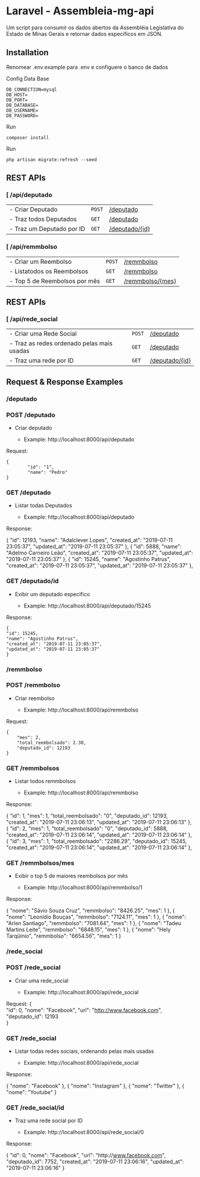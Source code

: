 Laravel - Assembleia-mg-api
================================
 Um script para consumir os dados abertos da Assembléia Legislativa do Estado de Minas Gerais e retornar dados especificos em JSON.
    

Installation
------------

Renomear .env.example para .env e configuere o banco de dados
    
Config Data Base
    
    DB_CONNECTION=mysql
    DB_HOST=
    DB_PORT=
    DB_DATABASE=
    DB_USERNAME=
    DB_PASSWORD=

Run 

    composer install
Run

    php artisan migrate:refresh --seed

## REST APIs
### [ /api/deputado
|  					            |          	|					                    |
| ------------- 			    | ----------| -----------------------------------	|
|- Criar Deputado   			| `POST`	|[/deputado](#post-deputado)		    |
|- Traz todos Deputados  		| `GET`		|[/deputado](#get-deputado)		        |
|- Traz um Deputado por ID    	| `GET`    	|[/deputado/{id}](#get-deputadoid)   	|

### [ /api/remmbolso
|  					                |          	|					                    |
| ------------- 			        | ----------| -----------------------------------	|
|- Criar um Reembolso   		    | `POST`	|[/remmbolso](#post-remmbolso)		    |
|- Listatodos os Reembolsos		    | `GET`		|[/remmbolso](#get-remmbolso)	        |
|- Top 5 de Reembolsos por mês    	| `GET`    	|[/remmbolso/{mes}](#get-remmbolsomes)	|

## REST APIs
### [ /api/rede_social
|  					                            |          	|				             |
| ------------- 			                    | ----------| -----------------	         |
|- Criar uma Rede Social		                | `POST`  |[/deputado](#post-rede)       |
|- Traz as redes ordenado pelas mais usadas  	| `GET`	  |[/deputado](#get-rede)	     |
|- Traz uma rede por ID    	                    | `GET`   |[/deputado/{id}](#get-redeid)|

## Request & Response Examples

### /deputado

### POST /deputado

- Criar deputado

	- Example: http://localhost:8000/api/deputado

Request:

    {
        	"id": "1",
	        "name": "Pedro"
    }

### GET /deputado

- Listar todas Deputados

	- Example: http://localhost:8000/api/deputado

Response:

	
  {
    "id": 12193,
    "name": "Adalclever Lopes",
    "created_at": "2019-07-11 23:05:37",
    "updated_at": "2019-07-11 23:05:37"
  },
  {
    "id": 5888,
    "name": "Adelmo Carneiro Leão",
    "created_at": "2019-07-11 23:05:37",
    "updated_at": "2019-07-11 23:05:37"
  },
  {
    "id": 15245,
    "name": "Agostinho Patrus",
    "created_at": "2019-07-11 23:05:37",
    "updated_at": "2019-07-11 23:05:37"
  },
    

### GET /deputado/id

- Exibir um deputado especifico

	- Example: http://localhost:8000/api/deputado/15245

Response:

    {
    "id": 15245,
    "name": "Agostinho Patrus",
    "created_at": "2019-07-11 23:05:37",
    "updated_at": "2019-07-11 23:05:37"
    }


### /remmbolso

### POST /remmbolso

- Criar reembolso

	- Example: http://localhost:8000/api/remmbolso

Request:

    {	
        "mes": 2,
        "total_reembolsado": 2.30,
        "deputado_id": 12193        
    }

### GET /remmbolsos

- Listar todos remmbolsos

	- Example: http://localhost:8000/api/remmbolso

Response:

	
  {
    "id": 1,
    "mes": 1,
    "total_reembolsado": "0",
    "deputado_id": 12193,
    "created_at": "2019-07-11 23:06:13",
    "updated_at": "2019-07-11 23:06:13"
  },
  {
    "id": 2,
    "mes": 1,
    "total_reembolsado": "0",
    "deputado_id": 5888,
    "created_at": "2019-07-11 23:06:14",
    "updated_at": "2019-07-11 23:06:14"
  },
  {
    "id": 3,
    "mes": 1,
    "total_reembolsado": "2286.29",
    "deputado_id": 15245,
    "created_at": "2019-07-11 23:06:14",
    "updated_at": "2019-07-11 23:06:14"
  },
    

### GET /remmbolsos/mes

- Exibir o top 5 de maiores reembolsos por mês

	- Example: http://localhost:8000/api/remmbolso/1

Response:


  {
    "nome": "Sávio Souza Cruz",
    "remmbolso": "8426.25",
    "mes": 1
  },
  {
    "nome": "Leonídio Bouças",
    "remmbolso": "7124.11",
    "mes": 1
  },
  {
    "nome": "Arlen Santiago",
    "remmbolso": "7081.64",
    "mes": 1
  },
  {
    "nome": "Tadeu Martins Leite",
    "remmbolso": "6848.15",
    "mes": 1
  },
  {
    "nome": "Hely Tarqüínio",
    "remmbolso": "6654.56",
    "mes": 1
  }


### /rede_social

### POST /rede_social

- Criar uma rede_social 

	- Example: http://localhost:8000/api/rede_social

Request:
{	
	"id": 0,
	"nome": "Facebook",
	"url": "http://www.facebook.com",
	"deputado_id": 12193	
}

### GET /rede_social

- Listar todas redes sociais, ordenando pelas mais usadas

	- Example: http://localhost:8000/api/rede_social

Response:


  {
    "nome": "Facebook"
  },
  {
    "nome": "Instagram"
  },
  {
    "nome": "Twitter"
  },
  {
    "nome": "Youtube"
  }


### GET /rede_social/id

- Traz uma rede social por ID

	- Example: http://localhost:8000/api/rede_social/0

Response:

{
  "id": 0,
  "nome": "Facebook",
  "url": "http:\/\/www.facebook.com",
  "deputado_id": 7752,
  "created_at": "2019-07-11 23:06:16",
  "updated_at": "2019-07-11 23:06:16"
}


